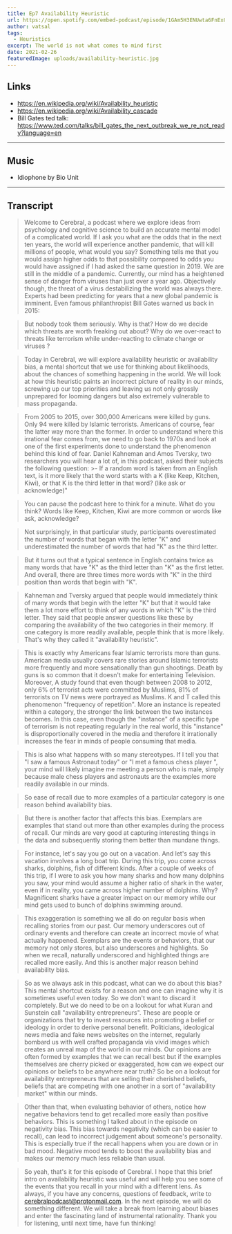 ```yaml
---
title: Ep7 Availability Heuristic 
url: https://open.spotify.com/embed-podcast/episode/1GAm5H3ENUwta6FnExOQvA
author: vatsal
tags:
  - Heuristics
excerpt: The world is not what comes to mind first
date: 2021-02-26
featuredImage: uploads/availability-heuristic.jpg
---
```

## Links
* https://en.wikipedia.org/wiki/Availability_heuristic
* https://en.wikipedia.org/wiki/Availability_cascade
* Bill Gates ted talk: https://www.ted.com/talks/bill_gates_the_next_outbreak_we_re_not_ready?language=en


-------

## Music
* Idiophone by Bio Unit

---
## Transcript

>Welcome to Cerebral, a podcast where we explore ideas from psychology and cognitive science to build an accurate mental model of a complicated world.  If I ask you what are the odds that in the next ten years, the world will experience another pandemic,  that will kill millions of people, what would you say? Something tells me that you would assign higher odds to that possibility compared to odds you would have assigned if I had asked the same question in 2019. We are still in the middle of a pandemic. Currently,  our mind has a heightened sense of danger from viruses than just over a year ago. Objectively though, the threat of a virus destabilizing the world was always there. Experts  had been predicting for years that a new global pandemic is imminent. Even famous philanthropist Bill Gates warned us back in 2015: 

>But nobody took them seriously. Why is that? How do we decide which threats are worth freaking out about?  Why do we over-react to threats like terrorism while under-reacting to climate change or viruses ?  

>Today in Cerebral, we will explore availability heuristic or availability bias, a mental shortcut that we use for thinking about likelihoods, about the chances of something happening in the world. We will look at how this heuristic paints an incorrect picture of reality in our minds, screwing up our top priorities and leaving us not only grossly unprepared for looming dangers but also extremely vulnerable to mass propaganda. 

>From 2005 to 2015, over 300,000 Americans were killed by guns. Only 94 were killed by Islamic terrorists. Americans of course, fear the latter way more than the former. In order to understand where this irrational fear comes from, we need to go back to 1970s and look at one of the first experiments done to understand the phenomenon behind this kind of fear. 
>Daniel Kahneman and Amos Tversky, two researchers you will hear a lot of, in this podcast, asked their subjects the following question: 
    >- If a random word is taken from an English text, is it more likely that the word starts with a K (like Keep, Kitchen, Kiwi), or that K is the third letter in that word? (like ask or acknowledge)"

>You can pause the podcast here to think for a minute. What do you think? Words like Keep, Kitchen, Kiwi are more common or words like ask, acknowledge? 

>Not surprisingly, in that particular study,  participants overestimated the number of words that began with the letter "K" and underestimated the number of words that had "K" as the third letter.

>But it turns out that a typical sentence in English contains twice as many words that have "K" as the third letter than "K" as the first letter.  And overall, there are three times more words with "K" in the third position than words that begin with "K".

>Kahneman and Tversky argued that people would immediately think of many words that begin with the letter "K" but that it would take them a lot more effort to think of any words in which "K" is the third letter. They said that people answer questions like these by comparing the availability of the two categories in their memory. If one category is more readily available, people think that is more likely. That's why they called it "availability heuristic". 

>This is exactly why Americans fear Islamic terrorists more than guns. American media usually covers rare stories around Islamic terrorists more frequently and more sensationally than gun shootings. Death by guns is so common that it doesn't make for entertaining Television. Moreover, A  study found that even though between 2008 to 2012,  only 6% of terrorist acts were committed by Muslims, 81% of terrorists on TV news were portrayed as Muslims. K and T  called this phenomenon "frequency of repetition". More an instance is repeated within a category, the stronger the link between the two instances becomes. In this case, even though the "instance" of a specific type of terrorism is not repeating regularly in the real world, this "instance" is disproportionally covered in the media and therefore it irrationally increases the fear in minds of people consuming that media.  

>This is also what happens with so many stereotypes. If I tell you that "I saw a famous Astronaut today" or "I met a famous chess player ", your mind will likely imagine me meeting a person who is male, simply because male chess players and astronauts are the examples more readily available in our minds.

>So ease of recall due to more examples of a particular category is one reason behind availability bias. 

>But there is another factor that affects this bias. Exemplars are examples that stand out more than other examples during the process of recall. Our minds are very good at capturing interesting things in the data and subsequently storing them better than mundane things. 

>For instance, let's say you go out on a vacation. And let's say this vacation involves a long boat trip. During this trip, you come across sharks, dolphins, fish of different kinds. After a couple of weeks of this trip,  if I were to ask you how many sharks and how many dolphins you saw, your mind would assume a higher ratio of shark in the water,  even if in reality, you came across higher number of dolphins. Why? Magnificent sharks have a greater impact on our memory while our mind gets used to bunch of dolphins swimming around. 

>This exaggeration is something we all do on regular basis when recalling stories from our past. Our memory underscores out of ordinary events and therefore can create an incorrect movie of what actually happened. Exemplars are the events or behaviors,  that our memory not only stores, but also underscores and highlights.  So when we recall, naturally underscored and highlighted things are recalled more easily.  And this is another major reason behind availability bias. 

>So as we always ask in this podcast, what can we do about this bias? This mental shortcut exists for a reason and one can imagine why it is sometimes useful even today. So we don't want to discard it completely. But we do need to be on a lookout for what Kuran and Sunstein call "availability entrepreneurs". These are people or organizations that try to invest resources into promoting a belief or ideology in order to derive personal benefit.  Politicians, ideological news media and fake news websites on the internet,  regularly bombard us with well crafted propaganda via vivid images which creates an unreal map of the world in our minds. Our opinions are often formed by examples that we can recall best but if the examples themselves are cherry picked or exaggerated, how can we expect our opinions or beliefs to be anywhere near truth?  So be on a lookout for availability entrepreneurs that are selling their cherished beliefs, beliefs that are competing with one another in a sort of "availability market" within our minds. 

>Other than that, when evaluating behavior of others, notice how negative behaviors tend to get recalled more easily than positive behaviors. This is something I talked about in the episode on negativity bias. This bias towards negativity (which can be easier to recall), can lead to incorrect judgement about someone's personality. This is especially true if the recall happens when you are down or in bad mood. Negative mood tends to boost the availability bias and makes our memory much less reliable than usual. 

>So yeah, that's it for this episode of Cerebral. I hope that this brief intro on availability heuristic was useful and will help you see some of the events that you recall in your mind with a different lens. As always, if you have any concerns, questions of feedback, write to cerebralpodcast@protonmail.com. In the next episode, we will do something different. We will take a break from learning about biases and enter the fascinating land of instrumental rationality. Thank you for listening, until next time, have fun thinking! 
